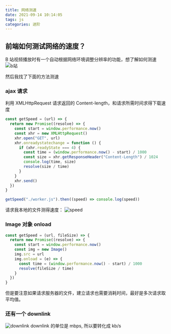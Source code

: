 ```yaml
---
title: 网络测速
date: 2021-09-14 10:14:05
tags: js
categories: 进阶
---
```


## 前端如何测试网络的速度？

B 站视频播放时有一个自动根据网络环境调整分辨率的功能，想了解如何测速
![b站](/img/网络测速/b.png)

然后我找了下面的方法测速

### ajax 请求

利用 XMLHttpRequest 请求返回的 Content-length，和请求所需时间求得下载速度

```js
const getSpeed = (url) => {
  return new Promise((resolve) => {
    const start = window.performance.now()
    const xhr = new XMLHttpRequest()
    xhr.open("GET", url)
    xhr.onreadystatechange = function () {
      if (xhr.readyState === 4) {
        const time = (window.performance.now() - start) / 1000
        const size = xhr.getResponseHeader("Content-Length") / 1024
        console.log(time, size)
        resolve(size / time)
      }
    }
    xhr.send()
  })
}

getSpeed("./worker.js").then((speed) => console.log(speed))
```

请求我本地的文件测得速度：
![speed](/img/网络测速/speed.png)

### Image 对象 onload

```js
const getSpeed = (url, fileSize) => {
  return new Promise((resolve) => {
    const start = window.performance.now()
    const img = new Image()
    img.src = url
    img.onload = (e) => {
      const time = (window.performance.now() - start) / 1000
      resolve(fileSize / time)
    }
  })
}
```

但是要注意如果请求服务器的文件，建立请求也需要消耗时间，最好是多次请求取平均值。

### 还有一个 downlink

![downlink](/img/网络测速/downlink.png)
downlink 的单位是 mbps, 所以要转化成 kb/s
